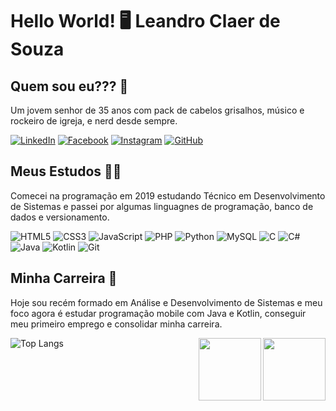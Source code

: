 
# Hello World! 🖥️ Leandro Claer de Souza


## Quem sou eu??? 💁
Um jovem senhor de 35 anos com pack de cabelos grisalhos, músico e rockeiro de igreja, e nerd desde sempre.

[![LinkedIn](https://img.shields.io/badge/LinkedIn-000?style=for-the-badge&logo=linkedin&logoColor=0E76A8)](https://www.linkedin.com/in/leandro-claer-de-souza/) [![Facebook](https://img.shields.io/badge/Facebook-000?style=for-the-badge&logo=facebook)](https://www.facebook.com/lecs01) [![Instagram](https://img.shields.io/badge/Instagram-000?style=for-the-badge&logo=instagram)](https://www.instagram.com/lecs01/) [![GitHub](https://img.shields.io/badge/GitHbt-000?style=for-the-badge&logo=github&logoColor=white)](https://github.com/lecs01)

## Meus Estudos 🧑‍💻	
Comecei na programação em 2019 estudando Técnico em Desenvolvimento de Sistemas e passei por algumas linguagnes de programação, banco de dados e versionamento.

![HTML5](https://img.shields.io/badge/HTML5-000?style=for-the-badge&logo=html5) ![CSS3](https://img.shields.io/badge/CSS3-000?style=for-the-badge&logo=css3&logoColor=264CE4) ![JavaScript](https://img.shields.io/badge/JavaScript-000?style=for-the-badge&logo=javascript) ![PHP](https://img.shields.io/badge/PHP-000?style=for-the-badge&logo=php&logoColor=777884) ![Python](https://img.shields.io/badge/Python-000?style=for-the-badge&logo=python) ![MySQL](https://img.shields.io/badge/MySQL-000?style=for-the-badge&logo=mysql&logoColor=005C84) ![C](https://img.shields.io/badge/C-000?style=for-the-badge&logo=c) ![C#](https://img.shields.io/badge/C%23-000?style=for-the-badge&logo=c-sharp&logoColor=823085) ![Java](https://img.shields.io/badge/Java-000?style=for-the-badge&logo=java) ![Kotlin](https://img.shields.io/badge/Kotlin-000?&style=for-the-badge&logo=kotlin&logoColor=B73BFE) ![Git](https://img.shields.io/badge/git-000.svg?style=for-the-badge&logo=git&logoColor=white)

## Minha Carreira 👷	
Hoje sou recém formado em Análise e Desenvolvimento de Sistemas e meu foco agora é estudar programação mobile com Java e Kotlin, conseguir meu primeiro emprego e consolidar minha carreira.

<img align="right" height="100" width="100" src="https://cdn.worldvectorlogo.com/logos/logo-android.svg">

<img align="right" height="100" width="100" src="https://www.svgrepo.com/show/303388/java-4-logo.svg">


![Top Langs](https://github-readme-stats-git-masterrstaa-rickstaa.vercel.app/api/top-langs/?username=lecs01&layout=compact&bg_color=000&border_color=30A3DC&title_color=E94D5F&text_color=FFF)